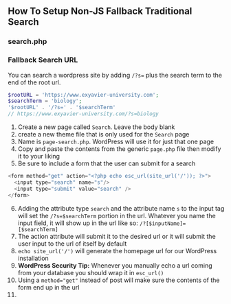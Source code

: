 ## How To Setup Non-JS Fallback Traditional Search

### search.php


### Fallback Search URL

You can search a wordpress site by adding `/?s=` plus the search term to the end of the root url.

```php
$rootURL = 'https://www.exyavier-university.com';
$searchTerm = 'biology';
'$rootURL' . '/?s=' . '$searchTerm'
// https://www.exyavier-university.com/?s=biology
```

1. Create a new page called `Search`. Leave the body blank
2. create a new theme file that is only used for the `Search` page
3. Name is `page-search.php`. WordPress will use it for just that one page
4. Copy and paste the contents from the generic `page.php` file then modify it to your liking
5. Be sure to include a form that the user can submit for a search

```php
<form method="get" action="<?php echo esc_url(site_url('/')); ?>">
  <input type="search" name="s"/>
  <input type="submit" value="search" />
</form>
```

6. Adding the attribute type `search` and the attribute name `s` to the input tag will set the `/?s=$searchTerm` portion in the url. Whatever you name the input field, it will show up in the url like so: `/?[$inputName]=[$searchTerm]`
7. The action attribute will submit it to the desired url or it will submit the user input to the url of itself by default
8. `echo site_url('/')` will generate the homepage url for our WordPress installation
9. **WordPress Security Tip:** Whenever you manually echo a url coming from your database you should wrap it in `esc_url()`
10. Using a `method="get"` instead of post will make sure the contents of the form end up in the url
11. 
